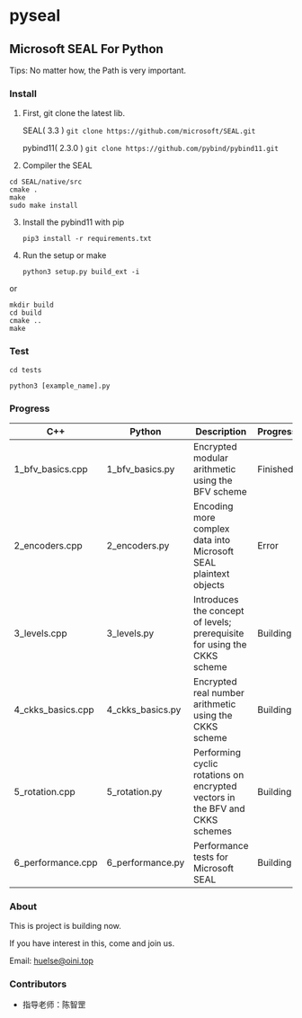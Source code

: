 # pyseal

## Microsoft SEAL For Python

Tips: No matter how, the Path is very important.

### Install

1. First, git clone the latest lib.

   SEAL( 3.3 ) `git clone https://github.com/microsoft/SEAL.git`

   pybind11( 2.3.0 ) `git clone https://github.com/pybind/pybind11.git`

2. Compiler the SEAL

```shell
cd SEAL/native/src
cmake .
make
sudo make install
```

3. Install the pybind11 with pip

   `pip3 install -r requirements.txt`

4. Run the setup or make

   `python3 setup.py build_ext -i`

or

```shell
mkdir build
cd build
cmake ..
make
```



### Test

`cd tests`

`python3 [example_name].py`



### Progress

| C++               | Python           | Description                                                  | Progress |
| ----------------- | ---------------- | ------------------------------------------------------------ | -------- |
| 1_bfv_basics.cpp  | 1_bfv_basics.py  | Encrypted modular arithmetic using the BFV scheme            | Finished |
| 2_encoders.cpp    | 2_encoders.py    | Encoding more complex data into Microsoft SEAL plaintext objects | Error    |
| 3_levels.cpp      | 3_levels.py      | Introduces the concept of levels; prerequisite for using the CKKS scheme | Building |
| 4_ckks_basics.cpp | 4_ckks_basics.py | Encrypted real number arithmetic using the CKKS scheme       | Building |
| 5_rotation.cpp    | 5_rotation.py    | Performing cyclic rotations on encrypted vectors in the BFV and CKKS schemes | Building |
| 6_performance.cpp | 6_performance.py | Performance tests for Microsoft SEAL                         | Building |



### About

This is project is building now.

If you have interest in this, come and join us.

Email: [huelse@oini.top](mailto:huelse@oini.top)



### Contributors
* 指导老师：陈智罡
